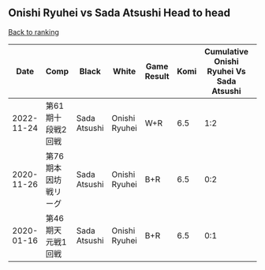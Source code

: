 ## Onishi Ryuhei vs Sada Atsushi Head to head

[Back to ranking](../../index.md)




| **Date** | **Comp** | **Black** | **White** | **Game Result** | **Komi** | **Cumulative Onishi Ryuhei Vs Sada Atsushi** | **Onishi Ryuhei Streak** | **Sada Atsushi Streak** | 
| --- | --- | --- | --- | --- | --- | --- | --- | --- |
| 2022-11-24 | 第61期十段戦2回戦 | Sada Atsushi | Onishi Ryuhei | W+R | 6.5 | 1:2 | 1 | 0 | 
| 2020-11-26 | 第76期本因坊戦リーグ | Sada Atsushi | Onishi Ryuhei | B+R | 6.5 | 0:2 | 0 | 2 | 
| 2020-01-16 | 第46期天元戦1回戦 | Sada Atsushi | Onishi Ryuhei | B+R | 6.5 | 0:1 | 0 | 1 |




